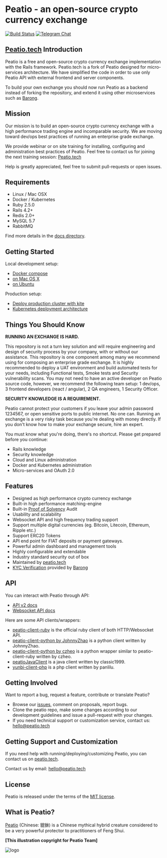 # Peatio - an open-source crypto currency exchange

[![Build Status](https://travis-ci.org/rubykube/peatio.svg?branch=master)](https://travis-ci.org/rubykube/peatio)
[![Telegram Chat](https://cdn.rawgit.com/Patrolavia/telegram-badge/8fe3382b/chat.svg)](https://t.me/peatio)

## [Peatio.tech](https://www.peatio.tech) Introduction

Peatio is a free and open-source crypto currency exchange implementation with the Rails framework.
Peatio.tech is a fork of Peatio designed for micro-services architecture. We have simplified the code
in order to use only Peatio API with external frontend and server components.

To build your own exchange you should now run Peatio as a backend instead of forking the repository,
and extend it using other microservices such as [Barong](https://www.github.com/rubykube/barong).

## Mission

Our mission is to build an open-source crypto currency exchange with a high performance trading engine and incomparable security. We are moving toward dev/ops best practices of running an enterprise grade exchange.

We provide webinar or on site training for installing, configuring and administration best practices of Peatio.
Feel free to contact us for joining the next training session: [Peatio.tech](https://www.peatio.tech)

Help is greatly appreciated, feel free to submit pull-requests or open issues.

## Requirements

* Linux / Mac OSX
* Docker / Kubernetes
* Ruby 2.5.0
* Rails 4.2+
* Redis 2.0+
* MySQL 5.7
* RabbitMQ

Find more details in the [docs directory](docs).

## Getting Started

Local development setup:

* [Docker compose](https://github.com/rubykube/peatio-workbench)
* [on Mac OS X](docs/setup-osx.md)
* [on Ubuntu](docs/setup-ubuntu.md)

Production setup:

* [Deploy production cluster with kite](https://github.com/rubykube/kite/blob/master/README.md)
* [Kubernetes deployment architecture](docs/architecture.md)

## Things You Should Know

**RUNNING AN EXCHANGE IS HARD.**

This repository is not a turn key solution and will require engineering and design of security process by your company, with or without our assistance. This repository is one component among many we recommend using for composing an enterprise grade exchange. It is highly recommended to deploy a UAT environment and build automated tests for your needs, including Functional tests, Smoke tests and Security vulnerability scans. You may not need to have an active developer on Peatio source code, however, we recommend the following team setup: 1 dev/ops, 3 frontend developers (react / angular), 2 QA engineers, 1 Security Officer.

**SECURITY KNOWLEDGE IS A REQUIREMENT.**

Peatio cannot protect your customers if you leave your admin password 1234567, or open sensitive ports to public internet. No one can. Running an exchange is a very risky task because you're dealing with money directly. If you don't know how to make your exchange secure, hire an expert.

You must know what you're doing, there's no shortcut. Please get prepared before you continue:

* Rails knowledge
* Security knowledge
* Cloud and Linux administration
* Docker and Kubernetes administration
* Micro-services and OAuth 2.0

## Features

* Designed as high performance crypto currency exchange
* Built-in high performance matching-engine
* Built-in [Proof of Solvency](https://iwilcox.me.uk/2014/proving-bitcoin-reserves) Audit
* Usability and scalability
* Websocket API and high frequency trading support
* Support multiple digital currencies (eg. Bitcoin, Litecoin, Ethereum, Ripple etc.)
* Support ERC20 Tokens
* API end point for FIAT deposits or payment gateways.
* Powerful admin dashboard and management tools
* Highly configurable and extendable
* Industry standard security out of box
* Maintained by [peatio.tech](https://www.peatio.tech)
* [KYC Verification](http://en.wikipedia.org/wiki/Know_your_customer) provided by [Barong](https://www.github.com/rubykube/peatio)

## API

You can interact with Peatio through API:

* [API v2 docs](https://demo.peatio.tech/documents/api_v2?lang=en)
* [Websocket API docs](https://demo.peatio.tech/documents/websocket_api)

Here are some API clients/wrappers:

* [peatio-client-ruby](https://github.com/peatio/peatio-client-ruby) is the official ruby client of both HTTP/Websocket API.
* [peatio-client-python by JohnnyZhao](https://github.com/JohnnyZhao/peatio-client-python) is a python client written by JohnnyZhao.
* [peatio-client-python by czheo](https://github.com/JohnnyZhao/peatio-client-python) is a python wrapper similar to peatio-client-ruby written by czheo.
* [peatioJavaClient](https://github.com/classic1999/peatioJavaClient.git) is a java client written by classic1999.
* [yunbi-client-php](https://github.com/panlilu/yunbi-client-php) is a php client written by panlilu.

## Getting Involved

Want to report a bug, request a feature, contribute or translate Peatio?

* Browse our [issues](https://github.com/rubykube/peatio/issues),
  comment on proposals, report bugs.
* Clone the peatio repo, make some changes according to our development
  guidelines and issue a pull-request with your changes.
* If you need technical support or customization service,
  contact us: [hello@peatio.tech](mailto:hello@peatio.tech)

## Getting Support and Customization

If you need help with running/deploying/customizing Peatio,
you can contact us on [peatio.tech](https://www.peatio.tech).

Contact us by email: [hello@peatio.tech](mailto:hello@peatio.tech)

## License

Peatio is released under the terms of the [MIT license](http://peatio.mit-license.org).

## What is Peatio?

[Peatio](http://en.wikipedia.org/wiki/Pixiu) (Chinese: 貔貅) is a Chinese mythical hybrid creature
considered to be a very powerful protector to practitioners of Feng Shui.

**[This illustration copyright for Peatio Team]**

![logo](public/peatio.png)
